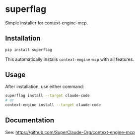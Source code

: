 # superflag

Simple installer for context-engine-mcp.

## Installation

```bash
pip install superflag
```

This automatically installs `context-engine-mcp` with all features.

## Usage

After installation, use either command:

```bash
superflag install --target claude-code
# or
context-engine install --target claude-code
```

## Documentation

See: https://github.com/SuperClaude-Org/context-engine-mcp
